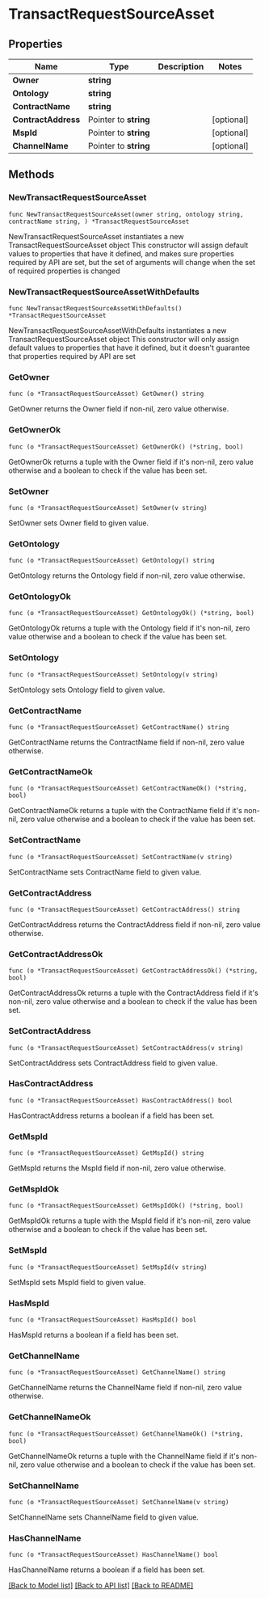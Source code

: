 # TransactRequestSourceAsset

## Properties

Name | Type | Description | Notes
------------ | ------------- | ------------- | -------------
**Owner** | **string** |  | 
**Ontology** | **string** |  | 
**ContractName** | **string** |  | 
**ContractAddress** | Pointer to **string** |  | [optional] 
**MspId** | Pointer to **string** |  | [optional] 
**ChannelName** | Pointer to **string** |  | [optional] 

## Methods

### NewTransactRequestSourceAsset

`func NewTransactRequestSourceAsset(owner string, ontology string, contractName string, ) *TransactRequestSourceAsset`

NewTransactRequestSourceAsset instantiates a new TransactRequestSourceAsset object
This constructor will assign default values to properties that have it defined,
and makes sure properties required by API are set, but the set of arguments
will change when the set of required properties is changed

### NewTransactRequestSourceAssetWithDefaults

`func NewTransactRequestSourceAssetWithDefaults() *TransactRequestSourceAsset`

NewTransactRequestSourceAssetWithDefaults instantiates a new TransactRequestSourceAsset object
This constructor will only assign default values to properties that have it defined,
but it doesn't guarantee that properties required by API are set

### GetOwner

`func (o *TransactRequestSourceAsset) GetOwner() string`

GetOwner returns the Owner field if non-nil, zero value otherwise.

### GetOwnerOk

`func (o *TransactRequestSourceAsset) GetOwnerOk() (*string, bool)`

GetOwnerOk returns a tuple with the Owner field if it's non-nil, zero value otherwise
and a boolean to check if the value has been set.

### SetOwner

`func (o *TransactRequestSourceAsset) SetOwner(v string)`

SetOwner sets Owner field to given value.


### GetOntology

`func (o *TransactRequestSourceAsset) GetOntology() string`

GetOntology returns the Ontology field if non-nil, zero value otherwise.

### GetOntologyOk

`func (o *TransactRequestSourceAsset) GetOntologyOk() (*string, bool)`

GetOntologyOk returns a tuple with the Ontology field if it's non-nil, zero value otherwise
and a boolean to check if the value has been set.

### SetOntology

`func (o *TransactRequestSourceAsset) SetOntology(v string)`

SetOntology sets Ontology field to given value.


### GetContractName

`func (o *TransactRequestSourceAsset) GetContractName() string`

GetContractName returns the ContractName field if non-nil, zero value otherwise.

### GetContractNameOk

`func (o *TransactRequestSourceAsset) GetContractNameOk() (*string, bool)`

GetContractNameOk returns a tuple with the ContractName field if it's non-nil, zero value otherwise
and a boolean to check if the value has been set.

### SetContractName

`func (o *TransactRequestSourceAsset) SetContractName(v string)`

SetContractName sets ContractName field to given value.


### GetContractAddress

`func (o *TransactRequestSourceAsset) GetContractAddress() string`

GetContractAddress returns the ContractAddress field if non-nil, zero value otherwise.

### GetContractAddressOk

`func (o *TransactRequestSourceAsset) GetContractAddressOk() (*string, bool)`

GetContractAddressOk returns a tuple with the ContractAddress field if it's non-nil, zero value otherwise
and a boolean to check if the value has been set.

### SetContractAddress

`func (o *TransactRequestSourceAsset) SetContractAddress(v string)`

SetContractAddress sets ContractAddress field to given value.

### HasContractAddress

`func (o *TransactRequestSourceAsset) HasContractAddress() bool`

HasContractAddress returns a boolean if a field has been set.

### GetMspId

`func (o *TransactRequestSourceAsset) GetMspId() string`

GetMspId returns the MspId field if non-nil, zero value otherwise.

### GetMspIdOk

`func (o *TransactRequestSourceAsset) GetMspIdOk() (*string, bool)`

GetMspIdOk returns a tuple with the MspId field if it's non-nil, zero value otherwise
and a boolean to check if the value has been set.

### SetMspId

`func (o *TransactRequestSourceAsset) SetMspId(v string)`

SetMspId sets MspId field to given value.

### HasMspId

`func (o *TransactRequestSourceAsset) HasMspId() bool`

HasMspId returns a boolean if a field has been set.

### GetChannelName

`func (o *TransactRequestSourceAsset) GetChannelName() string`

GetChannelName returns the ChannelName field if non-nil, zero value otherwise.

### GetChannelNameOk

`func (o *TransactRequestSourceAsset) GetChannelNameOk() (*string, bool)`

GetChannelNameOk returns a tuple with the ChannelName field if it's non-nil, zero value otherwise
and a boolean to check if the value has been set.

### SetChannelName

`func (o *TransactRequestSourceAsset) SetChannelName(v string)`

SetChannelName sets ChannelName field to given value.

### HasChannelName

`func (o *TransactRequestSourceAsset) HasChannelName() bool`

HasChannelName returns a boolean if a field has been set.


[[Back to Model list]](../README.md#documentation-for-models) [[Back to API list]](../README.md#documentation-for-api-endpoints) [[Back to README]](../README.md)


